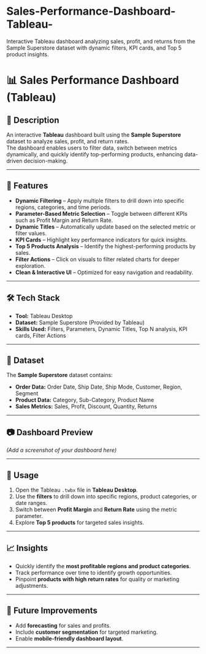# Sales-Performance-Dashboard-Tableau-
Interactive Tableau dashboard analyzing sales, profit, and returns from the Sample Superstore dataset with dynamic filters, KPI cards, and Top 5 product insights.
# 📊 Sales Performance Dashboard (Tableau)

## 📌 Description
An interactive **Tableau** dashboard built using the **Sample Superstore** dataset to analyze sales, profit, and return rates.  
The dashboard enables users to filter data, switch between metrics dynamically, and quickly identify top-performing products, enhancing data-driven decision-making.

---

## 🚀 Features
- **Dynamic Filtering** – Apply multiple filters to drill down into specific regions, categories, and time periods.
- **Parameter-Based Metric Selection** – Toggle between different KPIs such as Profit Margin and Return Rate.
- **Dynamic Titles** – Automatically update based on the selected metric or filter values.
- **KPI Cards** – Highlight key performance indicators for quick insights.
- **Top 5 Products Analysis** – Identify the highest-performing products by sales.
- **Filter Actions** – Click on visuals to filter related charts for deeper exploration.
- **Clean & Interactive UI** – Optimized for easy navigation and readability.

---

## 🛠️ Tech Stack
- **Tool:** Tableau Desktop
- **Dataset:** Sample Superstore (Provided by Tableau)
- **Skills Used:** Filters, Parameters, Dynamic Titles, Top N analysis, KPI cards, Filter Actions

---

## 📂 Dataset
The **Sample Superstore** dataset contains:
- **Order Data:** Order Date, Ship Date, Ship Mode, Customer, Region, Segment
- **Product Data:** Category, Sub-Category, Product Name
- **Sales Metrics:** Sales, Profit, Discount, Quantity, Returns

---

## 📷 Dashboard Preview
*(Add a screenshot of your dashboard here)*

---

## 📌 Usage
1. Open the Tableau `.twbx` file in **Tableau Desktop**.
2. Use the **filters** to drill down into specific regions, product categories, or date ranges.
3. Switch between **Profit Margin** and **Return Rate** using the metric parameter.
4. Explore **Top 5 products** for targeted sales insights.

---

## 📈 Insights
- Quickly identify the **most profitable regions and product categories**.
- Track performance over time to identify growth opportunities.
- Pinpoint **products with high return rates** for quality or marketing adjustments.

---

## 🔮 Future Improvements
- Add **forecasting** for sales and profits.
- Include **customer segmentation** for targeted marketing.
- Enable **mobile-friendly dashboard layout**.

---
